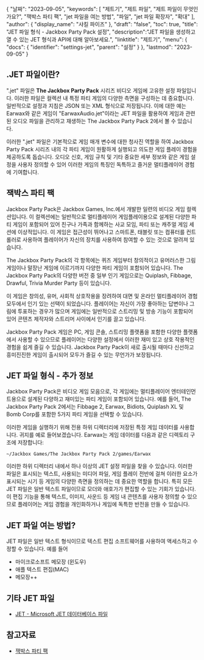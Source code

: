 {
"날짜": "2023-09-05",
  "keywords": [
"제트기",
"제트 파일",
"제트 파일이 무엇인가요?",
"잭박스 파티 팩",
"jet 파일을 여는 방법",
"파일",
"jet 파일 확장자",
"확대"
],
  "author": {
"display_name": "샤킬 파이즈"
},
"draft": "false",
"toc": true,
"title": "JET 파일 형식 - Jackbox Party Pack 설정",
  "description":"JET 파일을 생성하고 열 수 있는 JET 형식과 API에 대해 알아보세요.",
"linktitle": "제트기",
  "menu": {
    "docs": {
      "identifier": "settings-jet",
"parent": "설정"
}
},
"lastmod": "2023-09-05"
}

## .JET 파일이란?

".jet" 파일은 **The Jackbox Party Pack** 시리즈 비디오 게임에 고유한 설정 파일입니다. 이러한 파일은 컬렉션 내 특정 파티 게임의 다양한 측면을 구성하는 데 중요합니다. 일반적으로 설정과 지침은 JSON 또는 XML 형식으로 저장됩니다. 이에 대한 예는 Earwax와 같은 게임이 "EarwaxAudio.jet"이라는 JET 파일을 활용하여 게임과 관련된 오디오 파일을 관리하고 재생하는 The Jackbox Party Pack 2에서 볼 수 있습니다.

이러한 ".jet" 파일은 기본적으로 게임 매개 변수에 대한 청사진 역할을 하여 Jackbox Party Pack 시리즈 내의 각 파티 게임이 원활하게 실행되고 의도한 게임 플레이 경험을 제공하도록 돕습니다. 오디오 신호, 게임 규칙 및 기타 중요한 세부 정보와 같은 게임 설정을 사용자 정의할 수 있어 이러한 게임의 특징인 독특하고 즐거운 멀티플레이어 경험에 기여합니다.

## 잭박스 파티 팩

Jackbox Party Pack은 Jackbox Games, Inc.에서 개발한 일련의 비디오 게임 컬렉션입니다. 이 컬렉션에는 일반적으로 멀티플레이어 게임플레이용으로 설계된 다양한 파티 게임이 포함되어 있어 친구나 가족과 함께하는 사교 모임, 파티 또는 캐주얼 게임 세션에 이상적입니다. 이 게임은 접근성이 뛰어나고 스마트폰, 태블릿 또는 컴퓨터를 컨트롤러로 사용하여 플레이어가 자신의 장치를 사용하여 참여할 수 있는 것으로 알려져 있습니다.

The Jackbox Party Pack의 각 항목에는 퀴즈 게임부터 창의적이고 유머러스한 그림 게임이나 말장난 게임에 이르기까지 다양한 파티 게임이 포함되어 있습니다. The Jackbox Party Pack의 다양한 버전 중 일부 인기 게임으로는 Quiplash, Fibbage, Drawful, Trivia Murder Party 등이 있습니다.

이 게임은 창의성, 유머, 사회적 상호작용을 장려하여 대면 및 온라인 멀티플레이어 경험 모두에서 인기 있는 선택이 되었습니다. 플레이어는 자신이 가장 좋아하는 답변이나 그림에 투표하는 경우가 많으며 게임에는 일반적으로 스트리밍 및 방송 기능이 포함되어 있어 콘텐츠 제작자와 스트리머 사이에서 인기를 끌고 있습니다.

Jackbox Party Pack 게임은 PC, 게임 콘솔, 스트리밍 플랫폼을 포함한 다양한 플랫폼에서 사용할 수 있으므로 플레이어는 다양한 설정에서 이러한 재미 있고 상호 작용적인 경험을 쉽게 즐길 수 있습니다. Jackbox Party Pack이 새로 출시될 때마다 신선하고 흥미진진한 게임이 출시되어 모두가 즐길 수 있는 무언가가 보장됩니다.

## JET 파일 형식 - 추가 정보

Jackbox Party Pack은 비디오 게임 모음으로, 각 게임에는 멀티플레이어 엔터테인먼트용으로 설계된 다양하고 재미있는 파티 게임이 포함되어 있습니다. 예를 들어, The Jackbox Party Pack 2에서는 Fibbage 2, Earwax, Bidiots, Quiplash XL 및 Bomb Corp를 포함한 5가지 파티 게임을 선택할 수 있습니다.

이러한 게임을 실행하기 위해 전용 하위 디렉터리에 저장된 특정 게임 데이터를 사용합니다. 귀지를 예로 들어보겠습니다. Earwax는 게임 데이터를 다음과 같은 디렉토리 구조에 저장합니다:

```
~/Jackbox Games/The Jackbox Party Pack 2/games/Earwax
```

이러한 하위 디렉터리 내에서 하나 이상의 JET 설정 파일을 찾을 수 있습니다. 이러한 파일은 표시되는 텍스트, 사용되는 미디어 파일, 게임 플레이 전반에 걸쳐 이러한 요소가 표시되는 시기 등 게임의 다양한 측면을 정의하는 데 중요한 역할을 합니다. 특히 모든 JET 파일은 일반 텍스트 파일이므로 모더와 애호가가 편집할 수 있는 기회가 있습니다. 이 편집 기능을 통해 텍스트, 이미지, 사운드 등 게임 내 콘텐츠를 사용자 정의할 수 있으므로 플레이어는 게임 경험을 개인화하거나 게임에 독특한 반전을 만들 수 있습니다.

## JET 파일 여는 방법?

JET 파일은 일반 텍스트 형식이므로 텍스트 편집 소프트웨어를 사용하여 액세스하고 수정할 수 있습니다. 예를 들어

- 마이크로소프트 메모장 (윈도우)
- 애플 텍스트 편집(MAC)
- 메모장++

## 기타 JET 파일

- [JET - Microsoft JET 데이터베이스 파일](/ko/database/jet/)

## 참고자료
* [잭박스 파티 팩](https://en.wikipedia.org/wiki/The_Jackbox_Party_Pack)

